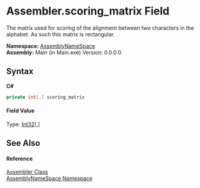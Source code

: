 # Assembler.scoring_matrix Field
 

The matrix used for scoring of the alignment between two characters in the alphabet. As such this matrix is rectangular.

**Namespace:**&nbsp;<a href="6bcc80ef-5cfd-db5f-1eb2-7297d1c16397">AssemblyNameSpace</a><br />**Assembly:**&nbsp;Main (in Main.exe) Version: 0.0.0.0

## Syntax

**C#**<br />
``` C#
private int[,] scoring_matrix
```


#### Field Value
Type: <a href="http://msdn2.microsoft.com/en-us/library/td2s409d" target="_blank">Int32</a>[,]

## See Also


#### Reference
<a href="ff4e346f-08ba-ff2f-52cf-831920161b16">Assembler Class</a><br /><a href="6bcc80ef-5cfd-db5f-1eb2-7297d1c16397">AssemblyNameSpace Namespace</a><br />
